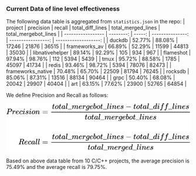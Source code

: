### Current Data of line level effectiveness
The following data table is aggregated from `statistics.json` in the repo: 
| project           | precision | recall | total_diff_lines | total_merged_lines | total_mergebot_lines |
| ----------------- | --------: | -----: | ---------------: | -----------------: | -------------------: |
| duckdb            |    52.77% | 88.08% |            17246 |              21876 |                36515 |
| frameworks_av     |    66.89% | 52.29% |            11599 |              44813 |                35030 |
| libnativehelper   |    89.14% | 92.29% |              105 |                934 |                  967 |
| flameshot         |    97.94% | 98.76% |              112 |               5394 |                 5439 |
| tmux              |    95.72% | 88.58% |             1785 |              45097 |                41734 |
| redis             |    93.46% | 98.72% |             5394 |              78076 |                82473 |
| frameworks_native |    70.48% | 65.70% |            22509 |              81794 |                76245 |
| rocksdb           |    85.06% | 87.31% |            13516 |              88134 |                90464 |
| grpc              |    50.40% | 68.08% |            20042 |              29907 |                40404 |
| art               |    63.15% | 77.62% |            23900 |              52765 |                64854 |

We define Precision and Recall as follows:

![precision and recall equations](./equation.svg)

Based on above data table from 10 C/C++ projects, the average precision is 75.49% and the average recall is 79.75%.